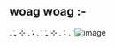 ## woag woag :-
. ݁₊ ⊹ . ݁˖ . ݁. ݁₊ ⊹ . ݁˖ . ݁
![image](https://github.com/user-attachments/assets/e9331869-d251-4a7a-8c24-d7ff9b601f2c)

